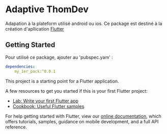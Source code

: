# Adaptive ThomDev

Adapation à la plateform utilisé android ou ios.
Ce package est destiné à la création d'apllication [Flutter](https://flutter.io)

## Getting Started

Pour utilisé ce package, ajouter au 'pubspec.yam' :
``` yaml
dependencies:
    my_1er_pack:^0.0.1
```

This project is a starting point for a Flutter application.

A few resources to get you started if this is your first Flutter project:

- [Lab: Write your first Flutter app](https://flutter.dev/docs/get-started/codelab)
- [Cookbook: Useful Flutter samples](https://flutter.dev/docs/cookbook)

For help getting started with Flutter, view our
[online documentation](https://flutter.dev/docs), which offers tutorials,
samples, guidance on mobile development, and a full API reference.
